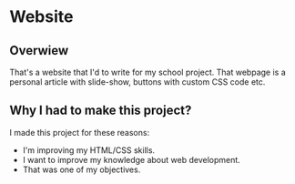 # Website
## Overwiew
That's a website that I'd to write for my school project. That webpage is a personal article with slide-show, buttons with custom CSS code etc.
## Why I had to make this project?
I made this project for these reasons:
+ I'm improving my HTML/CSS skills.
+ I want to improve my knowledge about web development.
+ That was one of my objectives.
